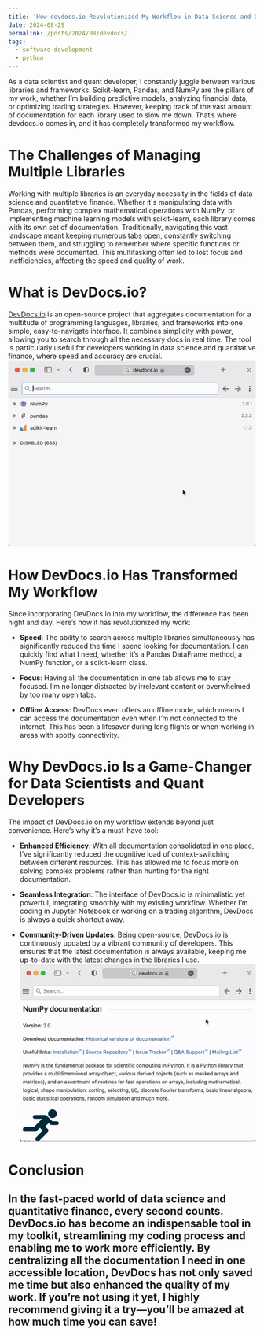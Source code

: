 ```yaml
---
title: 'How devdocs.io Revolutionized My Workflow in Data Science and Quantitative Finance'
date: 2024-08-29
permalink: /posts/2024/08/devdocs/
tags:
  - software development
  - python
---
```


As a data scientist and quant developer, I constantly juggle between various libraries and frameworks. Scikit-learn, Pandas, and NumPy are the pillars of my work, whether I’m building predictive models, analyzing financial data, or optimizing trading strategies. However, keeping track of the vast amount of documentation for each library used to slow me down. That’s where devdocs.io comes in, and it has completely transformed my workflow.

The Challenges of Managing Multiple Libraries
======

Working with multiple libraries is an everyday necessity in the fields of data science and quantitative finance. Whether it's manipulating data with Pandas, performing complex mathematical operations with NumPy, or implementing machine learning models with scikit-learn, each library comes with its own set of documentation. Traditionally, navigating this vast landscape meant keeping numerous tabs open, constantly switching between them, and struggling to remember where specific functions or methods were documented. This multitasking often led to lost focus and inefficiencies, affecting the speed and quality of work.

What is DevDocs.io?
======

[DevDocs.io](https://devdocs.io) is an open-source project that aggregates documentation for a multitude of programming languages, libraries, and frameworks into one simple, easy-to-navigate interface. It combines simplicity with power, allowing you to search through all the necessary docs in real time. The tool is particularly useful for developers working in data science and quantitative finance, where speed and accuracy are crucial.
![Accessing multiple documents](images/blogs/multi-docs.gif)

How DevDocs.io Has Transformed My Workflow
======

Since incorporating DevDocs.io into my workflow, the difference has been night and day. Here’s how it has revolutionized my work:

- **Speed**: The ability to search across multiple libraries simultaneously has significantly reduced the time I spend looking for documentation. I can quickly find what I need, whether it’s a Pandas DataFrame method, a NumPy function, or a scikit-learn class.

- **Focus**: Having all the documentation in one tab allows me to stay focused. I’m no longer distracted by irrelevant content or overwhelmed by too many open tabs.

- **Offline Access**: DevDocs even offers an offline mode, which means I can access the documentation even when I’m not connected to the internet. This has been a lifesaver during long flights or when working in areas with spotty connectivity.

Why DevDocs.io Is a Game-Changer for Data Scientists and Quant Developers
======

The impact of DevDocs.io on my workflow extends beyond just convenience. Here’s why it’s a must-have tool:

- **Enhanced Efficiency**: With all documentation consolidated in one place, I’ve significantly reduced the cognitive load of context-switching between different resources. This has allowed me to focus more on solving complex problems rather than hunting for the right documentation.

- **Seamless Integration**: The interface of DevDocs.io is minimalistic yet powerful, integrating smoothly with my existing workflow. Whether I’m coding in Jupyter Notebook or working on a trading algorithm, DevDocs is always a quick shortcut away.

- **Community-Driven Updates**: Being open-source, DevDocs.io is continuously updated by a vibrant community of developers. This ensures that the latest documentation is always available, keeping me up-to-date with the latest changes in the libraries I use.
![Offline mode](images/blogs/offline-mode.gif)

Conclusion
======

In the fast-paced world of data science and quantitative finance, every second counts. DevDocs.io has become an indispensable tool in my toolkit, streamlining my coding process and enabling me to work more efficiently. By centralizing all the documentation I need in one accessible location, DevDocs has not only saved me time but also enhanced the quality of my work. If you’re not using it yet, I highly recommend giving it a try—you’ll be amazed at how much time you can save!
------
